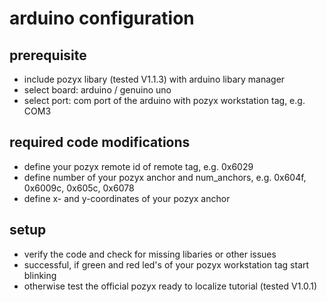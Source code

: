# arduino configuration

## prerequisite
- include pozyx libary (tested V1.1.3) with arduino libary manager
- select board: arduino / genuino uno
- select port: com port of the arduino with pozyx workstation tag, e.g. COM3

## required code modifications
- define your pozyx remote id of remote tag, e.g. 0x6029
- define number of your pozyx anchor and num_anchors, e.g. 0x604f, 0x6009c, 0x605c, 0x6078 
- define x- and y-coordinates of your pozyx anchor

## setup
- verify the code and check for missing libaries or other issues
- successful, if green and red led's of your pozyx workstation tag start blinking
- otherwise test the official pozyx ready to localize tutorial (tested V1.0.1)
